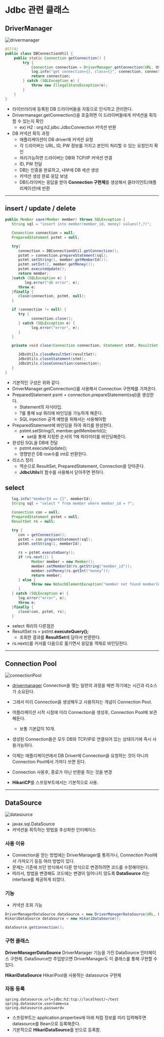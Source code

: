 # Jdbc 관련 클래스

## DriverManager

![drivermanager](../../../images/DB/drivermanager.png)

```java
@Slf4j
public class DBConnectionUtil {
    public static Connection getConnection() {
        try {
            Connection connection = DriverManager.getConnection(URL, USERNAME, PASSWORD);
            log.info("get connection={}, class={}", connection, connection.getClass());
            return connection;
        } catch (SQLException e) {
            throw new IllegalStateException(e);
        }
    }
}
```

- 라이브러리에 등록된 DB 드라이버들을 자동으로 인식하고 관리한다.
- Drivermanager.getConnection()을 호출하면 이 드라이버들에게 커넥션을 획득할 수 있는지 확인
  - ex) H2 : org.h2.jdbc.JdbcConnection 커넥션 반환
- DB 커넥션 획득 과정
  - 애플리케이션이 DB driver에 커넥션 요청
  - 각 드라이버는 URL, ID, PW 정보를 가지고 본인이 처리할 수 있는 요청인지 확인
  - 처리가능하면 드라이버는 DB와 TCP/IP 커넥션 연결
  - ID, PW 전달
  - DB는 인증을 완료하고, 내부에 DB 세션 생성
  - 커넥션 생성 완료 응답 보냄
  - DB드라이버는 응답을 받아 **Connection 구현체**를 생성해서 클라이언트(애플리케이션)에 반환

--------------------------------------------------------------------------------------------------------------------------------------------------------------------------------------------------------------------------------

## insert / update / delete

```java
public Member save(Member member) throws SQLException {
   String sql = "insert into member(member_id, money) values(?,?)";

   Connection connection = null;
   PreparedStatement pstmt = null;

   try{
      connection = DBConnectionUtil.getConnection();
      pstmt = connection.prepareStatement(sql);
      pstmt.setString(1, member.getMemberId());
      pstmt.setInt(2, member.getMoney());
      pstmt.executeUpdate();
      return member;
   }catch (SQLException e) {
         log.error("db error", e);
      throw e;
   }finally {
      close(connection, pstmt, null);
   }

   if (connection != null) {
      try {
            connection.close();
      } catch (SQLException e) {
            log.error("error", e);
      }
   }

   private void close(Connection connection, Statement stmt, ResultSet resultSet) {

      JdbcUtils.closeResultSet(resultSet);
      JdbcUtils.closeStatement(stmt);
      JdbcUtils.closeConnection(connection);
   }
}
```
- 기본적인 구성은 위와 같다.
- DriverManager.getConnection()를 사용해서 Connection 구현체를 가져온다.
- PreparedStatement psmt = connection.prepareStatement(sql)을 생성한다.
  - Statement의 자식타입.
  - ?를 통해 sql 쿼리에 바인딩을 가능하게 해준다.
  - SQL injection 공격 예방을 위해서는 사용해야함
- PreparedStatement에 바인딩을 하여 쿼리를 완성한다.
  - pstmt.setString(1, member.getMemberId());
    - set을 통해 지정한 순서의 ?에 파라미터를 바인딩해준다.
- 완성된 SQL을 DB에 전달
  - pstmt.executeUpdate();
  - 영향받은 DB row수를 int로 반환한다.
- 리소스 정리 
  - 역순으로 ResultSet, PreparedStatement, Connection을 닫아준다.
  - **JdbcUtils**의 함수를 사용해서 닫아주면 편하다.

## select 

```java
   log.info("memberId == {}", memberId);
   String sql = "select * from member where member_id = ?";

   Connection con = null;
   PreparedStatement pstmt = null;
   ResultSet rs = null;

   try {
      con = getConnection();
      pstmt = con.prepareStatement(sql);
      pstmt.setString(1, memberId);

      rs = pstmt.executeQuery();
      if (rs.next()) {
            Member member = new Member();
            member.setMemberId(rs.getString("member_id"));
            member.setMoney(rs.getInt("money"));
            return member;
      } else {
            throw new NoSuchElementException("member not found memberId=" + memberId);
      }
   } catch (SQLException e) {
      log.error("error", e);
      throw e;
   }finally {
      close(con, pstmt, rs);
   }
```
- select 쿼리의 다른점은 
- ResultSet rs =  pstmt.**executeQuery();**
  - 조회한 결과를 **ResultSet**에 담아서 반환한다.
- rs.next()를 커서를 다음으로 옮기면서 응답을 객체로 바인딩한다.

--------------------------------------------------------------------------------------------------------------------------------------------------------------------------------------------------------------------------------

## Connection Pool

![connectionPool](../../../images/DB/connectionPool.png)

- [drivermanager](#drivermanager) Connection을 맺는 일련의 과정을 매번 하기에는 시간과 리소스가 소요된다.
- 그래서 미리 Connection을 생성해두고 사용하자는 개념이 Connection Pool.

- 어플리케이션 시작 시점에 미리 Connection을 생성후, Connection Pool에 보관해둔다. 
  - 보통 기본값이 10개.
- 생성된 Connection들은 모두 DB와 TCP/IP로 연결되어 있는 상태이기에 즉시 사용가능하다.
- 이제는 애플리케이션에서 DB Driver에 Connection을 요청하는 것이 아니라 Connection Pool에서 가져다 쓰면 된다.
- Connection 사용후, 종료가 아닌 반환을 하는 것을 변경
- **HikariCP**를 스프링부트에서는 기본적으로 사용.

--------------------------------------------------------------------------------------------------------------------------------------------------------------------------------------------------------------------------------

## DataSource 
![datasource](../../../images/DB/datasource.png)

- javax.sql.DataSource
- 커넥션을 획득하는 방법을 추상화한 인터페이스

### 사용 이유
- Connection을 얻는 방법에는 DriverManager를 통하거나, Connection Pool에서 가져오기 등등 여러 방법이 있다.
- 문제는 기존에 쓰던 방식에서 다른 방식으로 변경하려면 코드를 수정해야된다.
- 따라서, 방법을 변경해도 코드에는 변경이 일어나지 않도록 **DataSource** 라는 interface를 제공하게 되었다.

### 기능
- 커넥션 조회 기능

```java
DriverManagerDataSource dataSource = new DriverManagerDataSource(URL, USERNAME, PASSWORD);
HikariDataSource dataSource = new HikariDataSource();

dataSource.getConnection();
```

### 구현 클래스
**DriverManagerDataSource**
DriverManager 기능을 가진 DataSource 인터페이스 구현체.
DataSource만 주입받으면 DriverManager도 이 클래스를 통해 구현할 수 있다.

**HikariDataSource**
HikariPool을 사용하는 datasource 구현체

### 자동 등록
~~~properties
spring.datasource.url=jdbc:h2:tcp://localhost/~/test
spring.datasource.username=sa
spring.datasource.password=
~~~
- 스프링부트는 application.properties에 아래 처럼 정보를 미리 입력해주면 datasource를 Bean으로 등록해준다.
- 기본적으로 **HikariDataSource**를 빈으로 등록함.